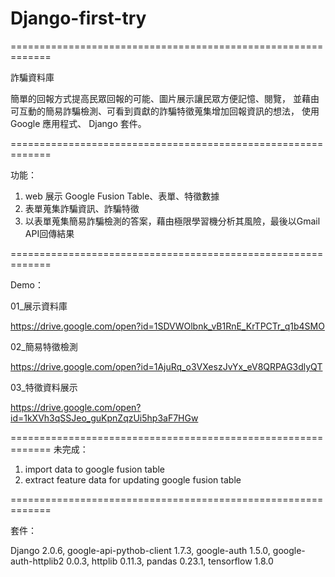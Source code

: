 # Django-first-try
=============================================================

詐騙資料庫

  簡單的回報方式提高民眾回報的可能、圖片展示讓民眾方便記憶、閱覽，
  並藉由可互動的簡易詐騙檢測、可看到貢獻的詐騙特徵蒐集增加回報資訊的想法，
  使用 Google 應用程式、 Django 套件。
  
=============================================================

功能：
  1. web 展示 Google Fusion Table、表單、特徵數據
  2. 表單蒐集詐騙資訊、詐騙特徵
  3. 以表單蒐集簡易詐騙檢測的答案，藉由極限學習機分析其風險，最後以Gmail API回傳結果
  
=============================================================

Demo：

  01_展示資料庫
  
  https://drive.google.com/open?id=1SDVWOlbnk_vB1RnE_KrTPCTr_q1b4SMO
  
  02_簡易特徵檢測
  
  https://drive.google.com/open?id=1AjuRq_o3VXeszJvYx_eV8QRPAG3dlyQT
  
  03_特徵資料展示
  
  https://drive.google.com/open?id=1kXVh3qSSJeo_guKpnZqzUi5hp3aF7HGw
  

=============================================================
未完成：
  1. import data to google fusion table
  2. extract feature data for updating google fusion table 

=============================================================

套件：

  Django 2.0.6, google-api-pythob-client 1.7.3, google-auth 1.5.0, google-auth-httplib2 0.0.3, httplib 0.11.3, pandas 0.23.1, 
  tensorflow 1.8.0
